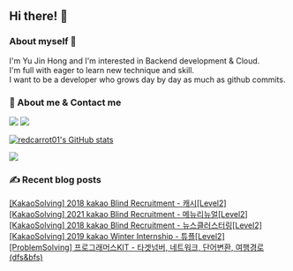 

## Hi there! 👋


### About myself 🥕

I'm Yu Jin Hong and I'm interested in Backend development & Cloud.   
I'm full with eager to learn new technique and skill.   
I want to be a developer who grows day by day as much as github commits.   


### 📧 About me & Contact me 

  <a href="https://velog.io/@redcarrot01"><img src="https://img.shields.io/badge/Tech%20Blog-11B48A?style=flat-square&logo=Vimeo&logoColor=white&link=https://velog.io/@redcarrot01"/></a>  <a href="mailto:redccc9010@gmail.com"><img src="https://img.shields.io/badge/Gmail-d14836?style=flat-square&logo=Gmail&logoColor=white&link=redcarrot01@gmail.com"/></a> 


[![redcarrot01's GitHub stats](https://github-readme-stats.vercel.app/api?username=redcarrot01&count_private=true&show_icons=true&theme=omni)](https://github.com/anuraghazra/github-readme-stats)

<a href="https://hits.seeyoufarm.com"><img src="https://hits.seeyoufarm.com/api/count/incr/badge.svg?url=https%3A%2F%2Fgithub.com%2Fredcarrot01&count_bg=%2379C83D&title_bg=%23555555&icon=&icon_color=%23E7E7E7&title=hits&edge_flat=false"/></a>

### ✍ Recent blog posts 
[[KakaoSolving] 2018 kakao Blind Recruitment - 캐시[Level2]](https://velog.io/@redcarrot01/KakaoSolving-2018-kakao-Blind-Recruitment-%EC%BA%90%EC%8B%9CLevel2) <br>
[[KakaoSolving] 2021 kakao Blind Recruitment - 메뉴리뉴얼[Level2]](https://velog.io/@redcarrot01/KakaoSolving-2021-kakao-Blind-Recruitment-%EB%A9%94%EB%89%B4%EB%A6%AC%EB%89%B4%EC%96%BCLevel2) <br>
[[KakaoSolving] 2018 kakao Blind Recruitment - 뉴스클러스터링[Level2]](https://velog.io/@redcarrot01/KakaoSolving-2018-kakao-Blind-Recruitment-%EB%89%B4%EC%8A%A4%ED%81%B4%EB%9F%AC%EC%8A%A4%ED%84%B0%EB%A7%81Level2) <br>
[[KakaoSolving] 2019 kakao Winter Internship - 튜플[Level2]](https://velog.io/@redcarrot01/KakaoSolving-2019-kakao-winter-internship-%ED%8A%9C%ED%94%8CLevel2) <br>
[[ProblemSolving] 프로그래머스KIT - 타겟넘버, 네트워크, 단어변환, 여행경로(dfs&bfs)](https://velog.io/@redcarrot01/ProblemSolving-%ED%94%84%EB%A1%9C%EA%B7%B8%EB%9E%98%EB%A8%B8%EC%8A%A4KIT-%ED%83%80%EA%B2%9F%EB%84%98%EB%B2%84-%EB%84%A4%ED%8A%B8%EC%9B%8C%ED%81%AC-%EB%8B%A8%EC%96%B4%EB%B3%80%ED%99%98-%EC%97%AC%ED%96%89%EA%B2%BD%EB%A1%9Cdfsbfs) <br>
